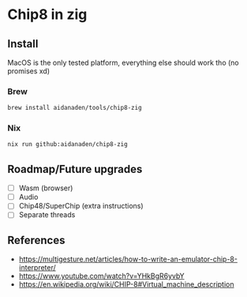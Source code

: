 # Chip8 in zig

## Install

MacOS is the only tested platform, everything else should work tho (no promises xd)

### Brew

```sh
brew install aidanaden/tools/chip8-zig
```

### Nix

```sh
nix run github:aidanaden/chip8-zig
```

## Roadmap/Future upgrades

- [ ] Wasm (browser)
- [ ] Audio
- [ ] Chip48/SuperChip (extra instructions)
- [ ] Separate threads

## References

- https://multigesture.net/articles/how-to-write-an-emulator-chip-8-interpreter/
- https://www.youtube.com/watch?v=YHkBgR6yvbY
- https://en.wikipedia.org/wiki/CHIP-8#Virtual_machine_description

